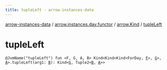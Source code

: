 ```yaml
---
title: tupleLeft - arrow-instances-data
---
```


[arrow-instances-data](../../index.html) / [arrow.instances.day.functor](../index.html) / [arrow.Kind](index.html) / [tupleLeft](./tuple-left.html)

# tupleLeft

`@JvmName("tupleLeft") fun <F, G, A, B> Kind<Kind<Kind<ForDay, `[`F`](tuple-left.html#F)`>, `[`G`](tuple-left.html#G)`>, `[`A`](tuple-left.html#A)`>.tupleLeft(arg1: `[`B`](tuple-left.html#B)`): Kind<`[`G`](tuple-left.html#G)`, Tuple2<`[`B`](tuple-left.html#B)`, `[`A`](tuple-left.html#A)`>>`